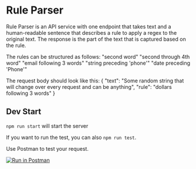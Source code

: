 # Rule Parser

Rule Parser is an API service with one endpoint that takes text and a human-readable sentence that describes a rule to apply a regex to the original text.
The response is the part of the text that is captured based on the rule.

The rules can be structured as follows:
  "second word"
  "second through 4th word"
  "email following 3 words"
  "string preceding 'phone'"
  "date preceding 'Phone'"

The request body should look like this:
  {
    "text": "Some random string that will change over every request and can be anything",
    "rule": "dollars following 3 words"
  }

## Dev Start

`npm run start` will start the server

If you want to run the test, you can also `npm run test`.

Use Postman to test your request.

[![Run in Postman](https://run.pstmn.io/button.svg)](https://app.getpostman.com/run-collection/71bc5e8118f0afa9c360)
